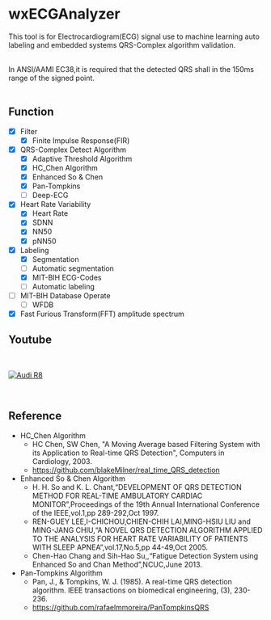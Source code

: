 # wxECGAnalyzer
This tool is for Electrocardiogram(ECG) signal use to machine learning auto labeling and embedded systems QRS-Complex algorithm validation.

</br>
In ANSI/AAMI EC38,it is required that the detected QRS shall in the 150ms range of the signed point.
</br>
</br>

## Function
- [x] Filter
  - [x] Finite Impulse Response(FIR)
- [x] QRS-Complex Detect Algorithm
  - [x] Adaptive Threshold Algorithm
  - [x] HC_Chen Algorithm
  - [x] Enhanced So & Chen
  - [x] Pan-Tompkins
  - [ ] Deep-ECG
- [x] Heart Rate Variability
  - [x] Heart Rate
  - [x] SDNN
  - [x] NN50
  - [x] pNN50
- [x] Labeling
  - [x] Segmentation
  - [ ] Automatic segmentation
  - [x] MIT-BIH ECG-Codes
  - [ ] Automatic labeling
- [ ] MIT-BIH Database Operate
  - [ ] WFDB
- [x] Fast Furious Transform(FFT) amplitude spectrum

## Youtube
</br>

[![Audi R8](http://img.youtube.com/vi/GpHpex1oun4/0.jpg)](https://youtu.be/GpHpex1oun4)

</br>

## Reference
- HC_Chen Algorithm
  - HC Chen, SW Chen, "A Moving Average based Filtering System with its Application to Real-time QRS Detection", Computers in Cardiology, 2003.
  - https://github.com/blakeMilner/real_time_QRS_detection
- Enhanced So & Chen Algorithm
  - H. H. So and K. L. Chant,“DEVELOPMENT OF QRS DETECTION METHOD FOR REAL-TIME AMBULATORY CARDIAC MONITOR”,Proceedings of the 19th Annual International Conference of the IEEE,vol.1,pp 289-292,Oct 1997.
  - REN-GUEY LEE,I-CHICHOU,CHIEN-CHIH LAI,MING-HSIU LIU and MING-JANG CHIU,“A NOVEL QRS DETECTION ALGORITHM APPLIED TO THE ANALYSIS FOR HEART RATE VARIABILITY OF PATIENTS WITH SLEEP APNEA”,vol.17,No.5,pp 44-49,Oct 2005.
  - Chen-Hao Chang and Sih-Hao Su,,“Fatigue Detection System using Enhanced So and Chan Method”,NCUC,June 2013.
- Pan-Tompkins Algorithm
  - Pan, J., & Tompkins, W. J. (1985). A real-time QRS detection algorithm. IEEE transactions on biomedical engineering, (3), 230-236.
  - https://github.com/rafaelmmoreira/PanTompkinsQRS

